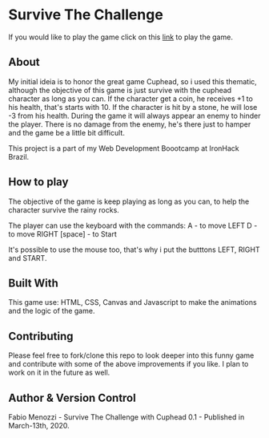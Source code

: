 # Survive The Challenge

If you would like to play the game click on this [link](https://m3nozzi.github.io/project1-the-game) to play the game.

## About 

My initial ideia is to honor the great game Cuphead, so i used this thematic, although the objective of this game is just survive with the cuphead character as long as you can.
If the character get a coin, he receives +1 to his health, that's starts with 10. If the character is hit by a stone, he will lose -3 from his health.
During the game it will always appear an enemy to hinder the player. There is no damage from the enemy, he's there just to hamper and the game be a little bit difficult.

This project is a part of my Web Development Boootcamp at IronHack Brazil. 

## How to play

The objective of the game is keep playing as long as you can, to help the character survive the rainy rocks.

The player can use the keyboard with the commands: A - to move LEFT
                                                   D - to move RIGHT
                                                   [space] - to Start

It's possible to use the mouse too, that's why i put the butttons LEFT, RIGHT and START.

## Built With

This game use:
HTML, CSS, Canvas and Javascript to make the animations and the logic of the game.

## Contributing

Please feel free to fork/clone this repo to look deeper into this funny game and contribute with some of the above improvements if you like.
I plan to work on it in the future as well.

## Author & Version Control
Fabio Menozzi - Survive The Challenge with Cuphead 0.1 - Published in March-13th, 2020.
